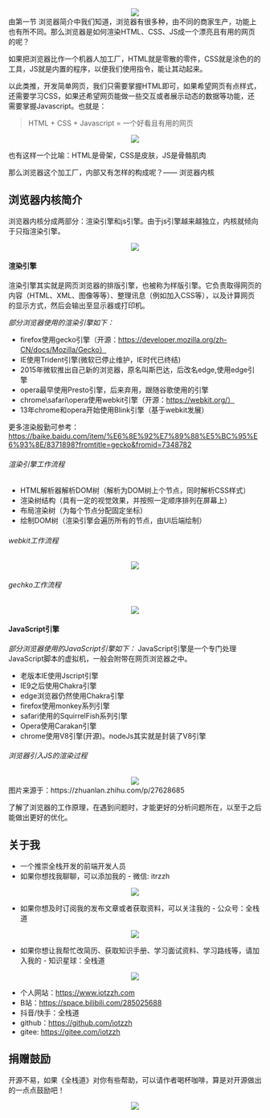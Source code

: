 <div style="text-align: center"><img src="./img/2浏览器内核.jpg" ></div>
由第一节 浏览器简介中我们知道，浏览器有很多种，由不同的商家生产，功能上也有所不同。那么浏览器是如何渲染HTML、CSS、JS成一个漂亮且有用的网页的呢？

如果把浏览器比作一个机器人加工厂，HTML就是零散的零件，CSS就是涂色的的工具，JS就是内置的程序，以便我们使用指令，能让其动起来。

以此类推，开发简单网页，我们只需要掌握HTML即可，如果希望网页有点样式，还需要学习CSS，如果还希望网页能做一些交互或者展示动态的数据等功能，还需要掌握Javascript。也就是：

> HTML + CSS + Javascript = 一个好看且有用的网页

<div style="text-align: center"><img src="./img/html_css_js.png" ></div>

也有这样一个比喻：HTML是骨架，CSS是皮肤，JS是骨骼肌肉

那么浏览器这个加工厂，内部又有怎样的构成呢？—— 浏览器内核
## 浏览器内核简介
浏览器内核分成两部分：渲染引擎和js引擎。由于js引擎越来越独立，内核就倾向于只指渲染引擎。
<div style="text-align: center"><img src="./img/2浏览器内核.jpg" ></div>

#### 渲染引擎
渲染引擎其实就是网页浏览器的排版引擎，也被称为样版引擎。它负责取得网页的内容（HTML、XML、图像等等）、整理讯息（例如加入CSS等），以及计算网页的显示方式，然后会输出至显示器或打印机。

*部分浏览器使用的渲染引擎如下：*
* firefox使用gecko引擎（开源：https://developer.mozilla.org/zh-CN/docs/Mozilla/Gecko）
* IE使用Trident引擎(微软已停止维护，IE时代已终结)
* 2015年微软推出自己新的浏览器，原名叫斯巴达，后改名edge,使用edge引擎
* opera最早使用Presto引擎，后来弃用，跟随谷歌使用的引擎
* chrome\safari\opera使用webkit引擎（开源：https://webkit.org/）
* 13年chrome和opera开始使用Blink引擎（基于webkit发展）

更多渲染殷勤可参考：https://baike.baidu.com/item/%E6%8E%92%E7%89%88%E5%BC%95%E6%93%8E/8371898?fromtitle=gecko&fromid=7348782

###### 渲染引擎工作流程
* HTML解析器解析DOM树（解析为DOM树上个节点，同时解析CSS样式）
* 渲染树结构（具有一定的视觉效果，并按照一定顺序排列在屏幕上）
* 布局渲染树（为每个节点分配固定坐标）
* 绘制DOM树（渲染引擎会遍历所有的节点，由UI后端绘制）
###### webkit工作流程
<div style="text-align: center"><img src="./img/2webkit.png" ></div>

###### gechko工作流程
<div style="text-align: center"><img src="./img/2gechko.jpg" ></div>


#### JavaScript引擎
*部分浏览器使用的JavaScript引擎如下：*
JavaScript引擎是一个专门处理JavaScript脚本的虚拟机，一般会附带在网页浏览器之中。
* 老版本IE使用Jscript引擎
* IE9之后使用Chakra引擎
* edge浏览器仍然使用Chakra引擎
* firefox使用monkey系列引擎
* safari使用的SquirrelFish系列引擎
* Opera使用Carakan引擎
* chrome使用V8引擎(开源)。nodeJs其实就是封装了V8引擎

###### 浏览器引入JS的渲染过程
<div style="text-align: center"><img src="./img/2网页渲染过程.png" ></div>
图片来源于：https://zhuanlan.zhihu.com/p/27628685

了解了浏览器的工作原理，在遇到问题时，才能更好的分析问题所在，以至于之后能做出更好的优化。

## 关于我
* 一个推崇全栈开发的前端开发人员
* 如果你想找我聊聊，可以添加我的 - 微信: itrzzh
<div style="text-align: center"><img src="../images/微信号.png" style="max-height: 200px;width: auto;"></div>

* 如果你想及时订阅我的发布文章或者获取资料，可以关注我的 - 公众号：全栈道
<div style="text-align: center"><img src="../images/公众号.jpg" style="max-height: 200px;width: auto;"></div>

* 如果你想让我帮忙改简历、获取知识手册、学习面试资料、学习路线等，请加入我的 - 知识星球：全栈道
<div style="text-align: center"><img src="../images/星球.jpg" style="max-height: 200px;width: auto;"></div>

* 个人网站：https://www.iotzzh.com
* B站：https://space.bilibili.com/285025688
* 抖音/快手：全栈道
* github：https://github.com/iotzzh
* gitee: https://gitee.com/iotzzh

## 捐赠鼓励
开源不易，如果《全栈道》对你有些帮助，可以请作者喝杯咖啡，算是对开源做出的一点点鼓励吧！
<div style="text-align: center"><img src="../images/打赏.jpg" style="max-height: 200px;width: auto;"></div>